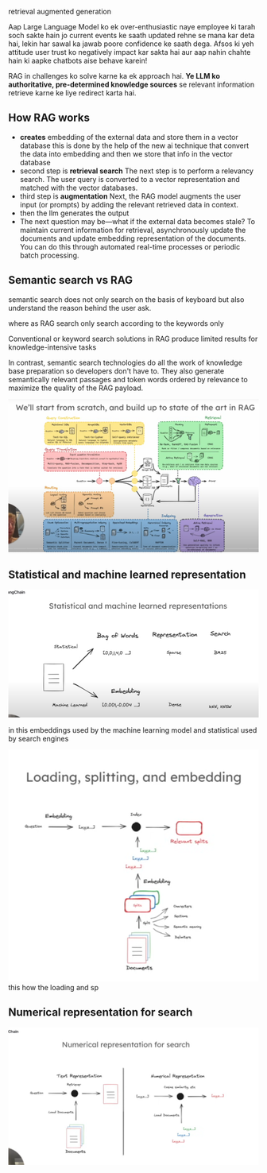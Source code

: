 retrieval augmented generation

Aap Large Language Model ko ek over-enthusiastic naye employee ki tarah soch sakte hain jo current events ke saath updated rehne se mana kar deta hai, lekin har sawal ka jawab poore confidence ke saath dega. Afsos ki yeh attitude user trust ko negatively impact kar sakta hai aur aap nahin chahte hain ki aapke chatbots aise behave karein!

RAG in challenges ko solve karne ka ek approach hai.  **Ye LLM ko authoritative, pre-determined knowledge sources** se relevant information retrieve karne ke liye redirect karta hai.

## How RAG works

- **creates** embedding of the external data and store them in a vector database this is done by the help of the new ai technique that convert the data into embedding and then we store that info in the vector database
- second step is **retrieval search**  The next step is to perform a relevancy search. The user query is converted to a vector representation and matched with the vector databases.
- third step is **augmentation** Next, the RAG model augments the user input (or prompts) by adding the relevant retrieved data in context.
- then the llm generates the output
- The next question may be—what if the external data becomes stale? To maintain current information for retrieval, asynchronously update the documents and update embedding representation of the documents. You can do this through automated real-time processes or periodic batch processing.

## Semantic search vs RAG
semantic search does not only search on the basis of keyboard but also understand the reason behind the user ask.

where as RAG search only search according to the keywords only 

Conventional or keyword search solutions in RAG produce limited results for knowledge-intensive tasks

In contrast, semantic search technologies do all the work of knowledge base preparation so developers don't have to. They also generate semantically relevant passages and token words ordered by relevance to maximize the quality of the RAG payload.

![](../../Assets/Pasted%20image%2020250630151851.png)

## Statistical and machine learned representation

![](../../Assets/Pasted%20image%2020250630153534.png)

in this embeddings used by the machine learning model and statistical used by search engines

![](../../Assets/Pasted%20image%2020250630153625.png)
this how the loading and sp
## Numerical representation  for search

![](../../Assets/Pasted%20image%2020250630152758.png)

